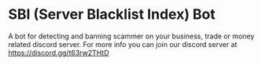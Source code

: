 # SBI (Server Blacklist Index) Bot
A bot for detecting and banning scammer on your business, trade or money related discord server. For more info you can join our discord server at https://discord.gg/t63rw2THtD
